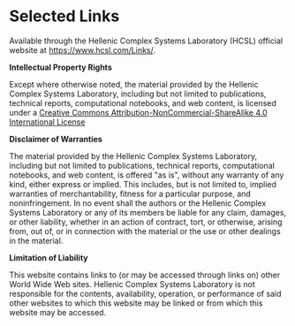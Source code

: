 # Selected Links
 
Available through the Hellenic Complex Systems Laboratory (HCSL) official website at https://www.hcsl.com/Links/.

**Intellectual Property Rights**

Except where otherwise noted, the material provided by the Hellenic Complex Systems Laboratory, including but not limited to publications, technical reports,  computational notebooks, and web content, is licensed under a [Creative Commons Attribution-NonCommercial-ShareAlike 4.0 International License](https://creativecommons.org/licenses/by-nc-sa/4.0/)

**Disclaimer of Warranties**

The material provided by the Hellenic Complex Systems Laboratory, including but not limited to publications, technical reports,  computational notebooks, and web content, is offered "as is", without any warranty of any kind, either express or implied. This includes, but is not limited to, implied warranties of merchantability, fitness for a particular purpose, and noninfringement. In no event shall the authors or the Hellenic Complex Systems Laboratory or any of its members be liable for any claim, damages, or other liability, whether in an action of contract, tort, or otherwise, arising from, out of, or in connection with the material or the use or other dealings in the material.

**Limitation of Liability**

This website contains links to (or may be accessed through links on) other World Wide Web sites. Hellenic Complex Systems Laboratory is not responsible for the contents, availability, operation, or performance of said other websites to which this website may be linked or from which this website may be accessed.